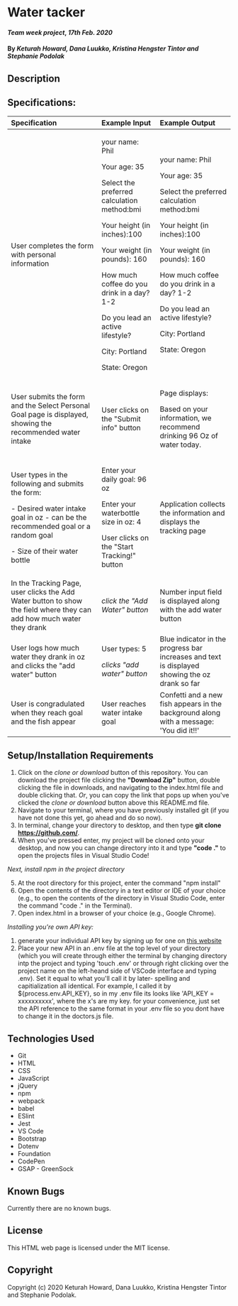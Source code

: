 # Water tacker 

#### _Team week project_, _17th Feb. 2020_

#### By _**Keturah Howard, Dana Luukko, Kristina Hengster Tintor and Stephanie Podolak**_

## Description



## Specifications:


| Specification | Example Input | Example Output |
| :------------- |:-------------| :-------------------|
| User completes the form with personal information | <p>your name: Phil <p> <p>Your age: 35</p> <p>Select the preferred calculation method:bmi</p> <p>Your height (in inches):100</p> <p>Your weight (in pounds): 160</p> <p>How much coffee do you drink in a day? 1-2</p> <p>Do you lead an active lifestyle?</p> <p>City: Portland</p> <p>State: Oregon| <p>your name: Phil <p> <p>Your age: 35</p> <p>Select the preferred calculation method:bmi</p> <p>Your height (in inches):100</p> <p>Your weight (in pounds): 160</p> <p>How much coffee do you drink in a day? 1-2</p> <p>Do you lead an active lifestyle?</p> <p>City: Portland</p> <p>State: Oregon</p> |
| User submits the form and the Select Personal Goal page is displayed, showing the recommended water intake| User clicks on the "Submit info" button| <p>Page displays:</p> <p>Based on your information, we recommend drinking 96 Oz of water today.</p> |
| <p>User types in the following and submits the form: </p> <p>- Desired water intake goal in oz - can be the recommended goal or a random goal </p> <p>- Size of their water bottle</p>| <p>Enter your daily goal: 96 oz</p> <p>Enter your waterbottle size in oz: 4</p> <p>User clicks on the "Start Tracking!" button</p>| Application collects the information and displays the tracking page|
| In the Tracking Page, user clicks the Add Water button to show the field where they can add how much water they drank | *click the "Add Water" button* | Number input field is displayed along with the add water button |
| User logs how much water they drank in oz and clicks the "add water" button | <p>User types: 5</p> <p>*clicks "add water" button*</p>| Blue indicator in the progress bar increases and text is displayed showing the oz drank so far |
| User is congradulated when they reach goal and the fish appear| User reaches water intake goal | Confetti and a new fish appears in the background along with a message: 'You did it!!' |






## Setup/Installation Requirements

  1. Click on the *clone or download* button of this repository. You can download the project file clicking the **"Download Zip"** button, double clicking the file in downloads, and navigating to the index.html file and double clicking that. *Or*, you can copy the link that pops up when you've clicked the *clone or download* button above this README.md file.
  2. Navigate to your terminal, where you have previously installed git (if you have not done this yet, go ahead and do so now).
  3. In terminal, change your directory to desktop, and then type **git clone https://github.com/**.
  4. When you've pressed enter, my project will be cloned onto your desktop, and now you can change directory into it and type **"code ."** to open the projects files in Visual Studio Code!

_Next, install npm in the project directory_

5. At the root directory for this project, enter the command "npm install"
6. Open the contents of the directory in a text editor or IDE of your choice (e.g., to open the contents of the directory in Visual Studio Code, enter the command "code ." in the Terminal).
7. Open index.html in a browser of your choice (e.g., Google Chrome).

_Installing you're own API key:_
1. generate your individual API key by signing up for one on [this website](https://developer.betterdoctor.com/)
2. Place your new API in an .env file at the top level of your directory (which you will create through either the terminal by changing directory intp the project and typing 'touch .env' or through right clicking over the project name on the left-heand side of VSCode interface and typing .env). Set it equal to what you'll call it by later- spelling and capitialization all identical. For example, I called it by ${process.env.API\_KEY}, so in my .env file its looks like 'API_KEY = xxxxxxxxxx', where the x's are my key. for your convenience, just set the API reference to the same format in your .env file so you dont have to change it in the doctors.js file.

## Technologies Used

* Git
* HTML
* CSS
* JavaScript
* jQuery
* npm
* webpack
* babel
* ESlint
* Jest
* VS Code
* Bootstrap
* Dotenv
* Foundation
* CodePen
* GSAP - GreenSock

## Known Bugs
Currently there are no known bugs. 

## License

This HTML web page is licensed under the MIT license.

## Copyright

Copyright (c) 2020 Keturah Howard, Dana Luukko, Kristina Hengster Tintor and Stephanie Podolak.
